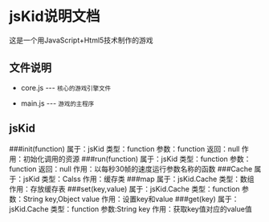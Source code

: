 jsKid说明文档
=============

这是一个用JavaScript+Html5技术制作的游戏

文件说明
-------

* core.js --- `核心的游戏引擎文件`

* main.js --- `游戏的主程序`


jsKid
-------

###init(function)
	属于：jsKid
	类型：function
	参数：function
	返回：null
	作用：初始化调用的资源
###run(function)
	属于：jsKid
	类型：function
	参数：function
	返回：null
	作用：以每秒30帧的速度运行参数名称的函数
###Cache
	属于：jsKid
	类型：Calss
	作用：缓存类
###map
	属于：jsKid.Cache
	类型：数组
	作用：存放缓存表
###set(key,value)
	属于：jsKid.Cache
	类型：function
	参数：String key,Object value
	作用：设置key和value
###get(key)
	属于：jsKid.Cache
	类型：function
	参数:String key
	作用：获取key值对应的value值

